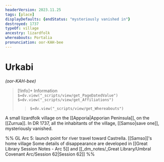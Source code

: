 ```yaml
---
headerVersion: 2023.11.25
tags: [place]
displayDefaults: {endStatus: "mysteriously vanished in"}
destroyed: 1737
typeOf: village
ancestry: lizardfolk
whereabouts: Portalia
pronunciation: oor-KAH-bee
---
```

# Urkabi
*(oor-KAH-bee)*
>[!info]+ Information  
> `$=dv.view("_scripts/view/get_PageDatedValue")`  
> `$=dv.view("_scripts/view/get_Affiliations")`  
>> `$=dv.view("_scripts/view/get_Whereabouts")`

A small lizardfolk village on the [[Apporia|Apporian Peninsula]], on the [[Zurrua]]. In DR 1737, all the inhabitants of the village, [[Samso|save one]], mysteriously vanished.  

%%
GL Arc 5: launch point for river travel toward Castrella.
[[Samso]]'s home village
Some details of disappearance are developed in [[Great Library Session Notes - Arc 5]] and [[_dm_notes/_Great Library/Umbral Covenant Arc/Session 62|Session 62]]
%%
